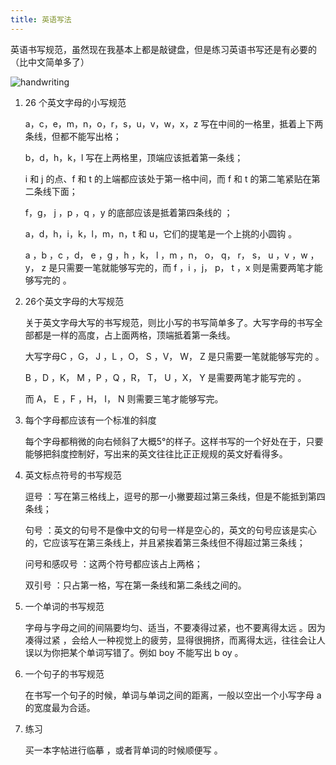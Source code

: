 ```yaml
---
title: 英语写法
---
```


英语书写规范，虽然现在我基本上都是敲键盘，但是练习英语书写还是有必要的（比中文简单多了）

![handwriting](https://raw.githubusercontent.com/wiki/professordeng/blog/english/handwriting.jfif)

1. 26 个英文字母的小写规范

   a，c，e，m，n，o，r，s，u，v，w，x，z 写在中间的一格里，抵着上下两条线，但都不能写出格；

   b，d，h，k，l 写在上两格里，顶端应该抵着第一条线；

   i 和 j 的点、f 和 t 的上端都应该处于第一格中间，而 f 和 t 的第二笔紧贴在第二条线下面；

   f，g， j ，p ，q ，y 的底部应该是抵着第四条线的 ；

   a，d，h，i，k，l，m，n，t 和 u，它们的提笔是一个上挑的小圆钩 。

   a ，b ，c ，d， e ，g ，h ，k， l ，m ，n， o， q， r， s， u ，v ，w ，y， z 是只需要一笔就能够写完的，而 f ，i ，j， p， t ，x 则是需要两笔才能够写完的 。

2. 26个英文字母的大写规范

   关于英文字母大写的书写规范，则比小写的书写简单多了。大写字母的书写全部都是一样的高度，占上面两格，顶端抵着第一条线。

   大写字母C ，G， J ，L ，O， S ，V， W， Z 是只需要一笔就能够写完的 。

   B ，D ，K， M ，P ，Q ，R， T， U ，X， Y 是需要两笔才能写完的 。

   而 A， E ，F ，H， I， N 则需要三笔才能够写完。

3. 每个字母都应该有一个标准的斜度

   每个字母都稍微的向右倾斜了大概5°的样子。这样书写的一个好处在于，只要能够把斜度控制好，写出来的英文往往比正正规规的英文好看得多。

4. 英文标点符号的书写规范

   逗号 ：写在第三格线上，逗号的那一小撇要超过第三条线，但是不能抵到第四条线；

   句号 ：英文的句号不是像中文的句号一样是空心的，英文的句号应该是实心的，它应该写在第三条线上，并且紧挨着第三条线但不得超过第三条线；

   问号和感叹号 ：这两个符号都应该占上两格；

   双引号 ：只占第一格，写在第一条线和第二条线之间的。

5. 一个单词的书写规范

   字母与字母之间的间隔要均匀、适当，不要凑得过紧，也不要离得太远 。因为凑得过紧 ，会给人一种视觉上的疲劳，显得很拥挤，而离得太远，往往会让人误以为你把某个单词写错了。例如 boy 不能写出 b oy 。

6. 一个句子的书写规范

   在书写一个句子的时候，单词与单词之间的距离，一般以空出一个小写字母 a 的宽度最为合适。

7. 练习

   买一本字帖进行临摹 ，或者背单词的时候顺便写 。